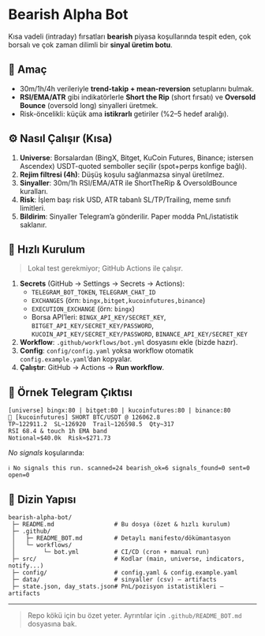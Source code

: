 # Bearish Alpha Bot

Kısa vadeli (intraday) fırsatları **bearish** piyasa koşullarında tespit eden, çok borsalı ve çok zaman dilimli bir **sinyal üretim botu**.

## 🎯 Amaç
- 30m/1h/4h verileriyle **trend-takip + mean-reversion** setuplarını bulmak.
- **RSI/EMA/ATR** gibi indikatörlerle **Short the Rip** (short fırsatı) ve **Oversold Bounce** (oversold long) sinyalleri üretmek.
- Risk-öncelikli: küçük ama **istikrarlı** getiriler (%2–5 hedef aralığı).

## ⚙️ Nasıl Çalışır (Kısa)
1. **Universe**: Borsalardan (BingX, Bitget, KuCoin Futures, Binance; istersen Ascendex) USDT-quoted semboller seçilir (spot+perps konfige bağlı).
2. **Rejim filtresi (4h)**: Düşüş koşulu sağlanmazsa sinyal üretilmez.
3. **Sinyaller**: 30m/1h RSI/EMA/ATR ile ShortTheRip & OversoldBounce kuralları.
4. **Risk**: İşlem başı risk USD, ATR tabanlı SL/TP/Trailing, meme sınıfı limitleri.
5. **Bildirim**: Sinyaller Telegram’a gönderilir. Paper modda PnL/istatistik saklanır.

## 🚀 Hızlı Kurulum
> Lokal test gerekmiyor; GitHub Actions ile çalışır.

1. **Secrets** (GitHub → Settings → Secrets → Actions):
   - `TELEGRAM_BOT_TOKEN`, `TELEGRAM_CHAT_ID`
   - `EXCHANGES` (örn: `bingx,bitget,kucoinfutures,binance`)
   - `EXECUTION_EXCHANGE` (örn: `bingx`)
   - Borsa API’leri: `BINGX_API_KEY/SECRET_KEY`, `BITGET_API_KEY/SECRET_KEY/PASSWORD`,
     `KUCOIN_API_KEY/SECRET_KEY/PASSWORD`, `BINANCE_API_KEY/SECRET_KEY`
2. **Workflow**: `.github/workflows/bot.yml` dosyasını ekle (bizde hazır).
3. **Config**: `config/config.yaml` yoksa workflow otomatik `config.example.yaml`’dan kopyalar.
4. **Çalıştır**: GitHub → Actions → **Run workflow**.

## 📲 Örnek Telegram Çıktısı
```
[universe] bingx:80 | bitget:80 | kucoinfutures:80 | binance:80
🔴 [kucoinfutures] SHORT BTC/USDT @ 126062.8
TP~122911.2  SL~126920  Trail~126598.5  Qty~317
RSI 68.4 & touch 1h EMA band
Notional≈$40.0k  Risk≈$271.73
```
_No signals_ koşularında:
```
ℹ️ No signals this run. scanned=24 bearish_ok=6 signals_found=0 sent=0 open=0
```

## 🧩 Dizin Yapısı
```
bearish-alpha-bot/
 ├─ README.md                 # Bu dosya (özet & hızlı kurulum)
 ├─ .github/
 │   ├─ README_BOT.md         # Detaylı manifesto/dökümantasyon
 │   └─ workflows/
 │        └─ bot.yml          # CI/CD (cron + manual run)
 ├─ src/                      # Kodlar (main, universe, indicators, notify...)
 ├─ config/                   # config.yaml & config.example.yaml
 ├─ data/                     # sinyaller (csv) – artifacts
 ├─ state.json, day_stats.json# PnL/pozisyon istatistikleri – artifacts
```

---

> Repo kökü için bu özet yeter. Ayrıntılar için `.github/README_BOT.md` dosyasına bak.
